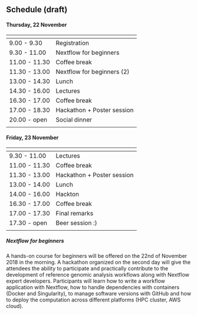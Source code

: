 ## Schedule (draft)

#### Thursday, 22 November

|[]()          |                            |
|------------- |----------------------------|
| 9.00 - 9.30  | Registration               |
| 9.30 - 11.00 | Nextflow for beginners     |
| 11.00 - 11.30 | Coffee break              |
| 11.30 - 13.00 | Nextflow for beginners (2)|
| 13.00 - 14.30 | Lunch                     |
| 14.30 - 16.00 | Lectures                  |
| 16.30 - 17.00 | Coffee break              |
| 17.00 - 18.30 | Hackathon + Poster session|
| 20.00 - open  | Social dinner             |
|              |                            |

#### Friday, 23 November

|[]()           |                           |
|---------------|---------------------------|
| 9.30 - 11.00  | Lectures                  |
| 11.00 - 11.30 | Coffee break              |
| 11.30 - 13.00 | Hackathon + Poster session|
| 13.00 - 14.00 | Lunch                     |
| 14.00 - 16.00 | Hackton                   |
| 16.30 - 17.00 | Coffee break              |
| 17.00 - 17.30 | Final remarks             |
| 17.30 - open  | Beer session :)           |  
|               |                           |

##### Nextflow for beginners

A hands-on course for beginners will be offered on the 22nd of November  2018 in the morning. A hackathon organized on the second day will give the attendees the ability to participate and practically contribute to the development of reference genomic analysis workflows along with Nextflow expert developers. Participants will learn how to write a workflow application with Nextflow, how to handle dependencies with containers (Docker and Singularity), to manage software versions with GitHub and how to deploy the computation across different platforms (HPC cluster, AWS cloud).
